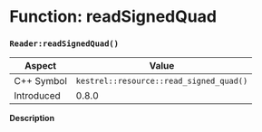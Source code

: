 
# Function: readSignedQuad
### `Reader:readSignedQuad()`

| Aspect | Value |
| --- | --- |
| C++ Symbol | `kestrel::resource::read_signed_quad()` |
| Introduced | 0.8.0 |

**Description**


